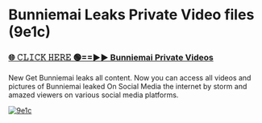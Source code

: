 # Bunniemai Leaks Private Video files (9e1c)

<h3><a href="https://mediafirerr.pages.dev?q=Bunniemai&ref=R42" rel="nofollow">🌐 𝙲𝙻𝙸𝙲𝙺 𝙷𝙴𝚁𝙴 🟢==►► Bunniemai Private Videos</a></h3>

New Get Bunniemai leaks all content. Now you can access all videos and pictures of Bunniemai leaked On Social Media the internet by storm and amazed viewers on various social media platforms.

[![9e1c](https://github.com/user-attachments/assets/26341bd8-4b91-4a20-822e-3fd5d525dd40)](https://mediafirerr.pages.dev?q=Bunniemai&ref=R42)

